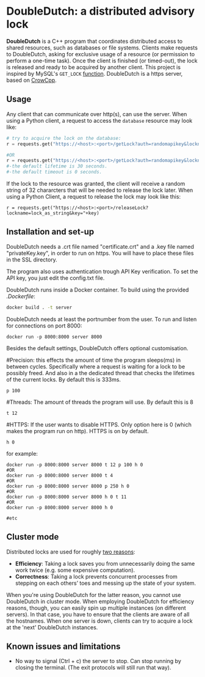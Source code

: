 # DoubleDutch: a distributed advisory lock

**DoubleDutch** is a C++ program that coordinates distributed access to shared resources, such as databases or file systems. Clients make requests to DoubleDutch, asking for exclusive usage of a resource (or permission to perform a one-time task). Once the client is finished (or timed-out), the lock is released and ready to be acquired by another client. This project is inspired by MySQL's `GET_LOCK` [function](https://dev.mysql.com/doc/refman/5.7/en/locking-functions.html#function_get-lock). DoubleDutch is a https server, based on [CrowCpp](https://github.com/CrowCpp/crow/tree/master). 


## Usage
Any client that can communicate over http(s), can use the server. When using a Python client, a request to access the `database` resource may look like:
```python
# try to acquire the lock on the database:
r = requests.get("https://<host>:<port>/getLock?auth=randomapikey&lockname=lock_as_string&timeout=3&lifetime=20")

#OR
r = requests.get("https://<host>:<port>/getLock?auth=randomapikey&lockname=lock_as_string")
#-the default lifetime is 30 seconds.
#-the default timeout is 0 seconds.

```
 If the lock to the resource was granted, the client will receive a random string of 32 chararcters that will be needed to release the lock later.
 When using a Python Client, a request to release the lock may look like this:
```
r = requests.get("https://<host>:<port>/releaseLock?lockname=lock_as_string&key="+key)
```
  
## Installation and set-up
DoubleDutch needs a .crt file named "certificate.crt" and a .key file named "privateKey.key", in order to run on https.
You will have to place these files in the SSL directory.

The program also uses authentication trough API Key verification. To set the API key, you just edit the config.txt file.

DoubleDutch runs inside a Docker container. To build using the provided _.Dockerfile_:
```bash
docker build . -t server
```
DoubleDutch needs at least the portnumber from the user.
To run and listen for connections on port 8000:
```
docker run -p 8000:8000 server 8000
```
Besides the default settings, DoubleDutch offers optional customisation.

#Precision: this effects the amount of time the program sleeps(ms) in between cycles. Specifically where a request is waiting for a lock to be possibly freed. And also in a  the dedicated thread that checks the lifetimes of the current locks. By default this is 333ms.

```
p 100
```

#Threads: The amount of threads the program will use. By default this is 8

```
t 12
```

#HTTPS: If the user wants to disable HTTPS. Only option here is 0 (which makes the program run on http). HTTPS is on by default.

```
h 0
```

for example:
```
docker run -p 8000:8000 server 8000 t 12 p 100 h 0
#OR
docker run -p 8000:8000 server 8000 t 4
#OR
docker run -p 8000:8000 server 8000 p 250 h 0
#OR
docker run -p 8000:8000 server 8000 h 0 t 11
#OR
docker run -p 8000:8000 server 8000 h 0

#etc
```


## Cluster mode
Distributed locks are used for roughly [two reasons](https://martin.kleppmann.com/2016/02/08/how-to-do-distributed-locking.html):
- **Efficiency**: Taking a lock saves you from unnecessarily doing the same work twice (e.g. some expensive computation).
- **Correctness**: Taking a lock prevents concurrent processes from stepping on each others’ toes and messing up the state of your system.  

When you're using DoubleDutch for the latter reason, you cannot use DoubleDutch in cluster mode. When employing DoubleDutch for efficiency reasons, though, you can easily spin up multiple instances (on different servers). In that case, you have to ensure that the clients are aware of all the hostnames. When one server is down, clients can try to acquire a lock at the 'next' DoubleDutch instances. 

## Known issues and limitations
- No way to signal (Ctrl + c) the server to stop. Can stop running by closing the terminal. (The exit protocols will still run that way).
